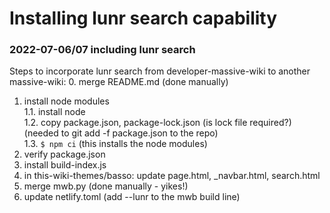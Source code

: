 # Installing lunr search capability

### 2022-07-06/07 including lunr search

Steps to incorporate lunr search from developer-massive-wiki to  another massive-wiki:
0. merge README.md (done manually)  
1. install node modules  
    1.1. install node  
    1.2. copy package.json, package-lock.json (is lock file required?)  
	(needed to git add -f package.json to the repo)  
    1.3. `$ npm ci`  (this installs the node modules)  
2. verify package.json  
3. install build-index.js  
4. in this-wiki-themes/basso: update page.html, _navbar.html, search.html  
5. merge mwb.py (done manually - yikes!)  
6. update netlify.toml (add --lunr to the mwb build line)  


